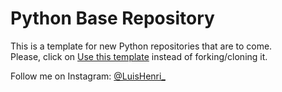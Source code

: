# Python Base Repository

This is a template for new Python repositories that are to come.\
Please, click on [Use this template](https://github.com/LuisHenri/base-repo-python/generate) instead of forking/cloning it.

Follow me on Instagram: [@LuisHenri\_](https://www.instagram.com/LuisHenri_)

